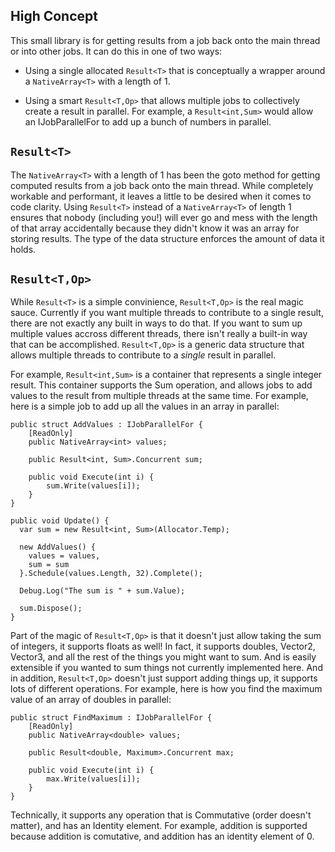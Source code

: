 ## High Concept ##

This small library is for getting results from a job back onto the main thread or into other jobs.  It can do this in one of two ways:

 - Using a single allocated `Result<T>` that is conceptually a wrapper around a `NativeArray<T>` with a length of 1.
 
 - Using a smart `Result<T,Op>` that allows multiple jobs to collectively create a result in parallel.  For example, a `Result<int,Sum>` would allow an IJobParallelFor to add up a bunch of numbers in parallel.
 
## `Result<T>` ##

The `NativeArray<T>` with a length of 1 has been the goto method for getting computed results from a job back onto the main thread.  While completely workable and performant, it leaves a little to be desired when it comes to code clarity.  Using `Result<T>` instead of a `NativeArray<T>` of length 1 ensures that nobody (including you!) will ever go and mess with the length of that array accidentally because they didn't know it was an array for storing results.  The type of the data structure enforces the amount of data it holds.

## `Result<T,Op>` ##

While `Result<T>` is a simple convinience, `Result<T,Op>` is the real magic sauce.  Currently if you want multiple threads to contribute to a single result, there are not exactly any built in ways to do that.  If you want to sum up multiple values accross different threads, there isn't really a built-in way that can be accomplished.  `Result<T,Op>` is a generic data structure that allows multiple threads to contribute to a _single_ result in parallel.

For example, `Result<int,Sum>` is a container that represents a single integer result.  This container supports the Sum operation, and allows jobs to add values to the result from multiple threads at the same time.  For example, here is a simple job to add up all the values in an array in parallel:

    public struct AddValues : IJobParallelFor {
    	[ReadOnly]
    	public NativeArray<int> values;
    	
    	public Result<int, Sum>.Concurrent sum;
    	
    	public void Execute(int i) {
    		sum.Write(values[i]);
    	}
    }
	
    public void Update() {
      var sum = new Result<int, Sum>(Allocator.Temp);
    
      new AddValues() {
        values = values,
        sum = sum
      }.Schedule(values.Length, 32).Complete();
    
      Debug.Log("The sum is " + sum.Value);
    
      sum.Dispose();
    }
	
Part of the magic of `Result<T,Op>` is that it doesn't just allow taking the sum of integers, it supports floats as well!  In fact, it supports doubles, Vector2, Vector3, and all the rest of the things you might want to sum.  And is easily extensible if you wanted to sum things not currently implemented here.  And in addition, `Result<T,Op>` doesn't just support adding things up, it supports lots of different operations.  For example, here is how you find the maximum value of an array of doubles in parallel:

    public struct FindMaximum : IJobParallelFor {
    	[ReadOnly]
    	public NativeArray<double> values;
    	
    	public Result<double, Maximum>.Concurrent max;
    	
    	public void Execute(int i) {
    		max.Write(values[i]);
    	}
    }

Technically, it supports any operation that is Commutative (order doesn't matter), and has an Identity element.  For example, addition is supported because addition is comutative, and addition has an identity element of 0.